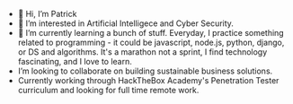 - 👋 Hi, I’m Patrick
- 👀 I’m interested in Artificial Intelligece and Cyber Security.
- 🌱 I’m currently learning a bunch of stuff. Everyday, I practice something related to programming - it could be javascript, node.js, python, django, or DS and algorithms. It's a marathon not a sprint, I find technology fascinating, and I love to learn.
- I’m looking to collaborate on building sustainable business solutions.
- Currently working through HackTheBox Academy's Penetration Tester curriculum and looking for full time remote work. 

<!---
pwmcclung/pwmcclung is a ✨ special ✨ repository because its `README.md` (this file) appears on your GitHub profile.
You can click the Preview link to take a look at your changes.
--->
